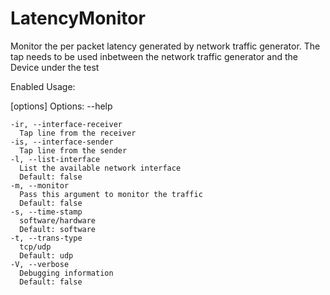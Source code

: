 # LatencyMonitor

Monitor the per packet latency generated by network traffic generator. The tap needs to be used inbetween the network traffic generator and the Device under the test

Enabled
Usage: <main class> [options]
  Options:
    --help

    -ir, --interface-receiver
      Tap line from the receiver
    -is, --interface-sender
      Tap line from the sender
    -l, --list-interface
      List the available network interface
      Default: false
    -m, --monitor
      Pass this argument to monitor the traffic
      Default: false
    -s, --time-stamp
      software/hardware
      Default: software
    -t, --trans-type
      tcp/udp
      Default: udp
    -V, --verbose
      Debugging information
      Default: false
